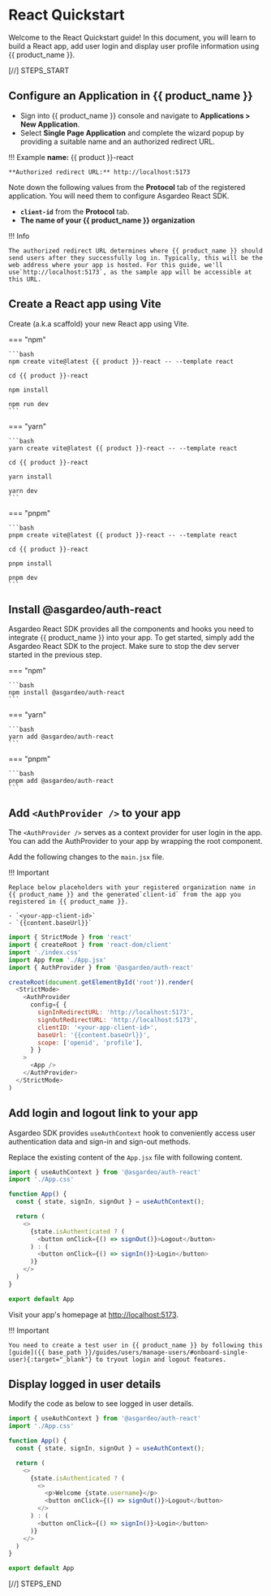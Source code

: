 # React Quickstart

Welcome to the React Quickstart guide! In this document, you will learn to build a React app, add user login and display user profile information using {{ product_name }}.

[//] STEPS_START

## Configure an Application in {{ product_name }}

- Sign into {{ product_name }} console and navigate to **Applications > New Application**.
- Select **Single Page Application** and complete the wizard popup by providing a suitable name and an authorized redirect URL. 

!!! Example
    **name:** {{ product }}-react
    
    **Authorized redirect URL:** http://localhost:5173

Note down the following values from the **Protocol** tab of the registered application. You will need them to configure  Asgardeo React SDK.

- **`client-id`** from the **Protocol** tab. 
- **The name of your {{ product_name }} organization**


!!! Info

    The authorized redirect URL determines where {{ product_name }} should send users after they successfully log in. Typically, this will be the web address where your app is hosted. For this guide, we'll use`http://localhost:5173`, as the sample app will be accessible at this URL.

## Create a React app using Vite

Create (a.k.a scaffold) your new React app using Vite.

=== "npm"

    ```bash
    npm create vite@latest {{ product }}-react -- --template react

    cd {{ product }}-react

    npm install

    npm run dev
    ```

=== "yarn"

    ```bash
    yarn create vite@latest {{ product }}-react -- --template react

    cd {{ product }}-react

    yarn install

    yarn dev
    ```

=== "pnpm"

    ```bash
    pnpm create vite@latest {{ product }}-react -- --template react

    cd {{ product }}-react

    pnpm install

    pnpm dev
    ```

## Install @asgardeo/auth-react

Asgardeo React SDK provides all the components and hooks you need to integrate {{ product_name }} into your app. To get started, simply add the Asgardeo React SDK to the project. Make sure to stop the dev server started in the previous step. 

=== "npm"

    ```bash
    npm install @asgardeo/auth-react
    ```

=== "yarn"

    ```bash
    yarn add @asgardeo/auth-react
    ```

=== "pnpm"

    ```bash
    pnpm add @asgardeo/auth-react
    ```

## Add `<AuthProvider />` to your app

The `<AuthProvider />` serves as a context provider for user login in the app. You can add the AuthProvider to your app by wrapping  the root component.

Add the following changes to the `main.jsx` file.

!!! Important

    Replace below placeholders with your registered organization name in {{ product_name }} and the generated`client-id` from the app you registered in {{ product_name }}.

    - `<your-app-client-id>`
    - `{{content.baseUrl}}`

```javascript title="src/main.jsx" hl_lines="5 9-17 19"
import { StrictMode } from 'react'
import { createRoot } from 'react-dom/client'
import './index.css'
import App from './App.jsx'
import { AuthProvider } from '@asgardeo/auth-react'

createRoot(document.getElementById('root')).render(
  <StrictMode>
    <AuthProvider
      config={ {
        signInRedirectURL: 'http://localhost:5173',
        signOutRedirectURL: 'http://localhost:5173',
        clientID: '<your-app-client-id>',
        baseUrl: '{{content.baseUrl}}',
        scope: ['openid', 'profile'],
      } }
    >
      <App />
    </AuthProvider>
  </StrictMode>
)
```

## Add login and logout link to your app

Asgardeo SDK provides `useAuthContext` hook to conveniently access user authentication data and sign-in and sign-out methods.

Replace the existing content of the `App.jsx` file with following content.

```javascript title="src/App.jsx"  hl_lines="1 5 9-13"
import { useAuthContext } from '@asgardeo/auth-react'
import './App.css'

function App() {
  const { state, signIn, signOut } = useAuthContext();

  return (
    <>
      {state.isAuthenticated ? (
        <button onClick={() => signOut()}>Logout</button>
      ) : (
        <button onClick={() => signIn()}>Login</button>
      )}
    </>
  )
}

export default App
```

Visit your app's homepage at [http://localhost:5173](http://localhost:5173).

!!! Important

    You need to create a test user in {{ product_name }} by following this [guide]({{ base_path }}/guides/users/manage-users/#onboard-single-user){:target="_blank"} to tryout login and logout features.

## Display logged in user details

Modify the code as below to see logged in user details.

```javascript title="src/App.jsx" hl_lines="11"
import { useAuthContext } from '@asgardeo/auth-react'
import './App.css'

function App() {
  const { state, signIn, signOut } = useAuthContext();

  return (
    <>
      {state.isAuthenticated ? (
        <>
          <p>Welcome {state.username}</p>
          <button onClick={() => signOut()}>Logout</button>
        </>
      ) : (
        <button onClick={() => signIn()}>Login</button>
      )}
    </>
  )
}

export default App
```

[//] STEPS_END
